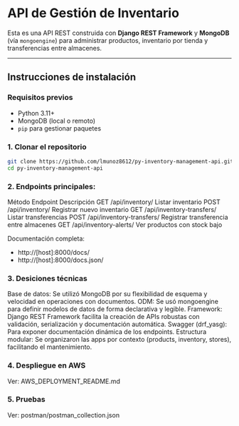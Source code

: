 # API de Gestión de Inventario

Esta es una API REST construida con **Django REST Framework** y **MongoDB** (vía `mongoengine`) para administrar productos, inventario por tienda y transferencias entre almacenes.

---

## Instrucciones de instalación

### Requisitos previos

- Python 3.11+
- MongoDB (local o remoto)
- `pip` para gestionar paquetes

### 1. Clonar el repositorio

```bash
git clone https://github.com/lmunoz8612/py-inventory-management-api.git
cd py-inventory-management-api
```

### 2. Endpoints principales:
Método	Endpoint	                Descripción
GET	    /api/inventory/	            Listar inventario
POST	  /api/inventory/	            Registrar nuevo inventario
GET	    /api/inventory-transfers/	  Listar transferencias
POST	  /api/inventory-transfers/	  Registrar transferencia entre almacenes
GET	    /api/inventory-alerts/	    Ver productos con stock bajo

Documentación completa:
- http://[host]:8000/docs/
- http://[host]:8000/docs.json/

### 3. Desiciones técnicas
Base de datos: Se utilizó MongoDB por su flexibilidad de esquema y velocidad en operaciones con documentos.
ODM: Se usó mongoengine para definir modelos de datos de forma declarativa y legible.
Framework: Django REST Framework facilita la creación de APIs robustas con validación, serialización y documentación automática.
Swagger (drf_yasg): Para exponer documentación dinámica de los endpoints.
Estructura modular: Se organizaron las apps por contexto (products, inventory, stores), facilitando el mantenimiento.

### 4. Despliegue en AWS
Ver: AWS_DEPLOYMENT_README.md

### 5. Pruebas
Ver: postman/postman_collection.json
